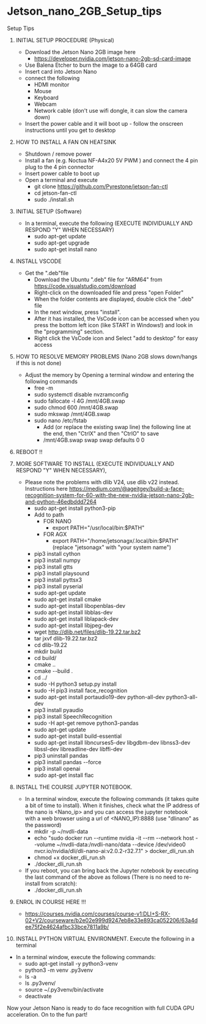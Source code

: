 # Jetson_nano_2GB_Setup_tips
Setup Tips 


1) INITIAL SETUP PROCEDURE (Physical)  
   - Download the Jetson Nano 2GB image here
     - https://developer.nvidia.com/jetson-nano-2gb-sd-card-image
   - Use Balena Etcher to burn the image to a 64GB card
   - Insert card into Jetson Nano
   - connect the following
     - HDMI monitor
     - Mouse
     - Keyboard
     - Webcam
     - Network cable (don't use wifi dongle, it can slow the camera down)
   - Insert the power cable and it will boot up - follow the onscreen instructions until you get to desktop


2) HOW TO INSTALL A FAN ON HEATSINK
   - Shutdown / remove power
   - Install a fan (e.g. Noctua NF-A4x20 5V PWM ) and connect the 4 pin plug to the 4 pin connector
   - Insert power cable to boot up
   - Open a terminal and execute
     - git clone  https://github.com/Pyrestone/jetson-fan-ctl
     - cd jetson-fan-ctl
     - sudo ./install.sh 


3) INITIAL SETUP (Software) 
   - In a terminal, execute the following (EXECUTE INDIVIDUALLY AND RESPOND "Y" WHEN NECESSARY)
     - sudo apt-get update
     - sudo apt-get upgrade
     - sudo apt-get install nano


4) INSTALL VSCODE
   - Get the ".deb"file
     - Download the Ubuntu ".deb" file for "ARM64" from https://code.visualstudio.com/download
     - Right-click on the downloaded file and press "open Folder"
     - When the folder contents are displayed, double click the ".deb" file 
     - In the next window, press "install". 
     - After it has installed, the VsCode icon can be accessed when you press the bottom left icon (like START in Windows!) and look in the "programming" section.   
     - Right click the VsCode icon and Select "add to desktop" for easy access

5) HOW TO RESOLVE MEMORY PROBLEMS (Nano 2GB slows down/hangs if this is not done) 
   - Adjust the memory by Opening a terminal window and entering the following commands
     - free -m
     - sudo systemctl disable nvzramconfig
     - sudo fallocate -l 4G /mnt/4GB.swap
     - sudo chmod 600 /mnt/4GB.swap
     - sudo mkswap /mnt/4GB.swap
     - sudo nano /etc/fstab 
       - Add (or replace the existing swap line) the following line at the end, then "CtrlX" and then "CtrlO" to save
       - /mnt/4GB.swap swap swap defaults 0 0
       

6) REBOOT !!


7) MORE SOFTWARE TO INSTALL (EXECUTE INDIVIDUALLY AND RESPOND "Y" WHEN NECESSARY),
   - Please note the problems with dlib V24, use dlib v22 instead.  Instructions here https://medium.com/@ageitgey/build-a-face-recognition-system-for-60-with-the-new-nvidia-jetson-nano-2gb-and-python-46edbddd7264
     - sudo apt-get install python3-pip 
     - Add to path
       - FOR NANO
         - export PATH="/usr/local/bin:$PATH"
       - FOR AGX
         - export PATH="/home/jetsonagx/.local/bin:$PATH"  (replace "jetsonagx" with "your system name")
     - pip3 install cython
     - pip3 install numpy
     - pip3 install gtts
     - pip3 install playsound
     - pip3 install pyttsx3
     - pip3 install pyserial
     - sudo apt-get update
     - sudo apt-get install cmake 
     - sudo apt-get install libopenblas-dev 
     - sudo apt-get install libblas-dev 
     - sudo apt-get install liblapack-dev 
     - sudo apt-get install libjpeg-dev
     - wget http://dlib.net/files/dlib-19.22.tar.bz2 
     - tar jxvf dlib-19.22.tar.bz2
     - cd dlib-19.22
     - mkdir build
     - cd build/
     - cmake ..
     - cmake --build .
     - cd ../
     - sudo -H python3 setup.py install
     - sudo -H pip3 install face_recognition
     - sudo apt-get install portaudio19-dev python-all-dev python3-all-dev 
     - pip3 install pyaudio
     - pip3 install SpeechRecognition
     - sudo -H apt-get remove python3-pandas
     - sudo apt-get update
     - sudo apt-get install build-essential
     - sudo apt-get install libncurses5-dev libgdbm-dev libnss3-dev libssl-dev libreadline-dev libffi-dev
     - pip3 uninstall pandas
     - pip3 install pandas --force
     - pip3 install openai
     - sudo apt-get install flac

8) INSTALL THE COURSE JUPYTER NOTEBOOK. 
   - In a terminal window, execute the following commands (it takes quite a bit of time to install). When it finishes, check what the IP address of the nano is <Nano_ip> and you can access the jupyter notebook with a web browser using a url of <NANO_IP):8888  (use "dlinano" as the password) 
     - mkdir -p ~/nvdli-data
     - echo "sudo docker run --runtime nvidia -it --rm --network host --volume ~/nvdli-data:/nvdli-nano/data --device /dev/video0  nvcr.io/nvidia/dli/dli-nano-ai:v2.0.2-r32.7.1" > docker_dli_run.sh
     - chmod +x docker_dli_run.sh
     - ./docker_dli_run.sh    
   - If you reboot, you can bring back the Jupyter notebook by executing the last command of the above as follows (There is no need to re-install from scratch):
     - ./docker_dli_run.sh


9) ENROL IN COURSE HERE !!!
   - https://courses.nvidia.com/courses/course-v1:DLI+S-RX-02+V2/courseware/b2e02e999d9247eb8e33e893ca052206/63a4dee75f2e4624afbc33bce7811a9b/


10) INSTALL PYTHON VIRTUAL ENVIRONMENT. Execute the following in a terminal
   - In a terminal window, execute the following commands:
     - sudo apt-get install -y python3-venv
     - python3 -m venv .py3venv
     - ls -a
     - ls .py3venv/
     - source ~/.py3venv/bin/activate
     - deactivate


    
Now your Jetson Nano is ready to do face recognition with full CUDA GPU acceleration. On to the fun part!

